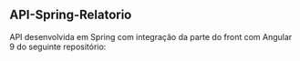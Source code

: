## API-Spring-Relatorio
API desenvolvida em Spring com integração da parte do front com Angular 9 do seguinte repositório:
